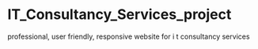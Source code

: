 # IT_Consultancy_Services_project
professional, user friendly, responsive website for i t consultancy services
